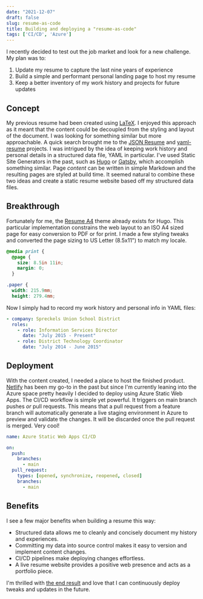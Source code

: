 ```yaml
---
date: "2021-12-07"
draft: false
slug: resume-as-code
title: Building and deploying a "resume-as-code"
tags: ['CI/CD', 'Azure']
---
```


I recently decided to test out the job market and look for a new challenge. My plan was to:

1. Update my resume to capture the last nine years of experience
2. Build a simple and performant personal landing page to host my resume
3. Keep a better inventory of my work history and projects for future updates

## Concept

My previous resume had been created using [LaTeX](https://www.latex-project.org/). I enjoyed this approach as it meant that the content could be decoupled from the styling and layout of the document. I was looking for something similar but more approachable. A quick search brought me to the [JSON Resume](https://jsonresume.org/) and [yaml-resume](https://yaml-resume.com/) projects. I was intrigued by the idea of keeping work history and personal details in a structured data file, YAML in particular. I've used Static Site Generators in the past, such as [Hugo](https://gohugo.io) or [Gatsby](https://www.gatsbyjs.com/), which accomplish something similar. Page _content_ can be written in simple Markdown and the resulting pages are styled at build time. It seemed natural to combine these two ideas and create a static resume website based off my structured data files.

## Breakthrough

Fortunately for me, the [Resume A4](https://mertbakir.gitlab.io/projects/resume-a4/) theme already exists for Hugo. This particular implementation constrains the web layout to an ISO A4 sized page for easy conversion to PDF or for print. I made a few styling tweaks and converted the page sizing to US Letter (8.5x11") to match my locale.

```css
@media print {
  @page {
    size: 8.5in 11in;
    margin: 0;
  }

.paper {
  width: 215.9mm;
  height: 279.4mm; 
```

Now I simply had to record my work history and personal info in YAML files:

```yaml
- company: Spreckels Union School District
  roles: 
    - role: Information Services Director
      date: "July 2015 - Present"
    - role: District Technology Coordinator
      date: "July 2014 - June 2015"
```

## Deployment

With the content created, I needed a place to host the finished product. [Netlify](https://www.netlify.com/) has been my go-to in the past but since I'm currently leaning into the Azure space pretty heavily I decided to deploy using Azure Static Web Apps. The CI/CD workflow is simple yet powerful. It triggers on main branch pushes _or_ pull requests. This means that a pull request from a feature branch will automatically generate a live staging environment in Azure to preview and validate the changes. It will be discarded once the pull request is merged. Very cool!

```yaml
name: Azure Static Web Apps CI/CD

on:
  push:
    branches:
      - main
  pull_request:
    types: [opened, synchronize, reopened, closed]
    branches:
      - main
```

## Benefits

I see a few major benefits when building a resume this way:

* Structured data allows me to cleanly and concisely document my history and experiences.
* Committing my data into source control makes it easy to version and implement content changes.
* CI/CD pipelines make deploying changes effortless.
* A live resume website provides a positive web presence and acts as a portfolio piece.

I'm thrilled with [the end result](https://resume.tbaraki.net) and love that I can continuously deploy tweaks and updates in the future.
